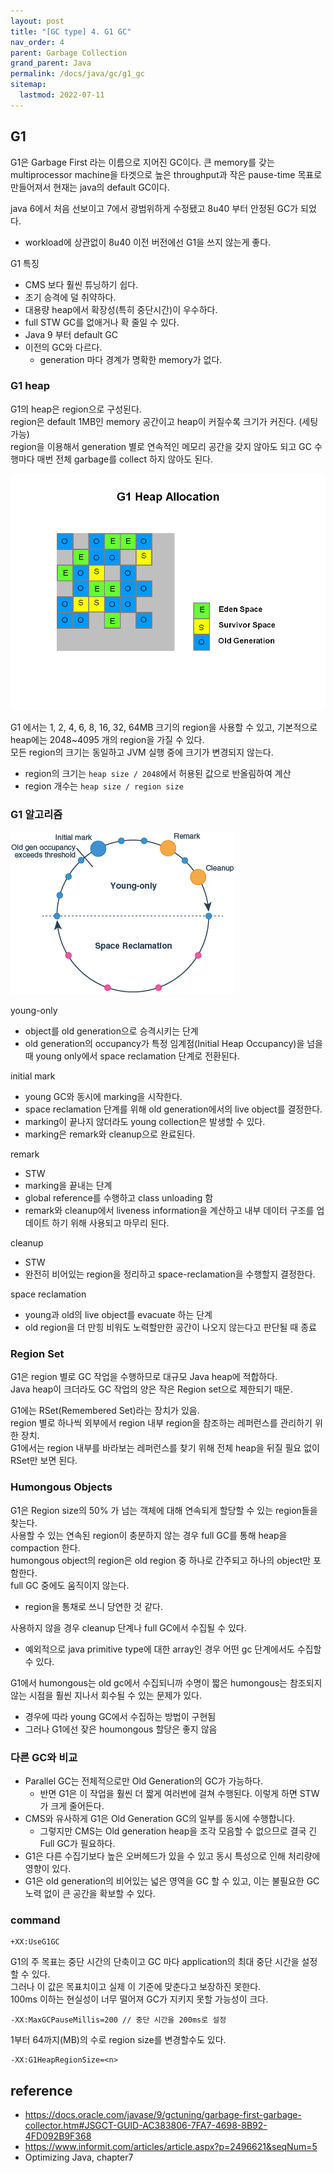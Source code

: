 ```yaml
---
layout: post
title: "[GC type] 4. G1 GC"
nav_order: 4
parent: Garbage Collection
grand_parent: Java
permalink: /docs/java/gc/g1_gc
sitemap:
  lastmod: 2022-07-11
---
```


## G1

G1은 Garbage First 라는 이름으로 지어진 GC이다.
큰 memory를 갖는 multiprocessor machine을 타겟으로 높은 throughput과 작은 pause-time 목표로 만들어져서 현재는 java의 default GC이다.  

java 6에서 처음 선보이고 7에서 광범위하게 수정됐고 8u40 부터 안정된 GC가 되었다.  
- workload에 상관없이 8u40 이전 버전에선 G1을 쓰지 않는게 좋다.

G1 특징
- CMS 보다 훨씬 튜닝하기 쉽다.
- 조기 승격에 덜 취약하다.
- 대용량 heap에서 확장성(특히 중단시간)이 우수하다.
- full STW GC를 없애거나 확 줄일 수 있다.
- Java 9 부터 default GC
- 이전의 GC와 다르다.
    - generation 마다 경계가 명확한 memory가 없다.

### G1 heap

G1의 heap은 region으로 구성된다.  
region은 default 1MB인 memory 공간이고 heap이 커질수록 크기가 커진다. (세팅 가능)  
region을 이용해서 generation 별로 연속적인 메모리 공간을 갖지 않아도 되고 GC 수행마다 매번 전체 garbage를 collect 하지 않아도 된다.  

![g1 heap](g1Heap.PNG)

G1 에서는 1, 2, 4, 6, 8, 16, 32, 64MB 크기의 region을 사용할 수 있고, 기본적으로 heap에는 2048~4095 개의 region을 가질 수 있다.  
모든 region의 크기는 동일하고 JVM 실행 중에 크기가 변경되지 않는다.  

- region의 크기는 `heap size / 2048`에서 허용된 값으로 반올림하여 계산
- region 개수는 `heap size / region size`

### G1 알고리즘

![g1 cycle](g1Cycle.png)

young-only  
- object를 old generation으로 승격시키는 단계  
- old generation의 occupancy가 특정 임계점(Initial Heap Occupancy)을 넘을 때 young only에서 space reclamation 단계로 전환된다.  

initial mark 
- young GC와 동시에 marking을 시작한다.
- space reclamation 단계를 위해 old generation에서의 live object를 결정한다.
- marking이 끝나지 않더라도 young collection은 발생할 수 있다.
- marking은 remark와 cleanup으로 완료된다.

remark
- STW
- marking을 끝내는 단계
- global reference를 수행하고 class unloading 함
- remark와 cleanup에서 liveness information을 계산하고 내부 데이터 구조를 업데이트 하기 위해 사용되고 마무리 된다.

cleanup
- STW
- 완전히 비어있는 region을 정리하고 space-reclamation을 수행할지 결정한다.

space reclamation
- young과 old의 live object를 evacuate 하는 단계
- old region을 더 만힝 비워도 노력할만한 공간이 나오지 않는다고 판단될 때 종료


### Region Set

G1은 region 별로 GC 작업을 수행하므로 대규모 Java heap에 적합하다.  
Java heap이 크더라도 GC 작업의 양은 작은 Region set으로 제한되기 때문.  

G1에는 RSet(Remembered Set)라는 장치가 있음.  
region 별로 하나씩 외부에서 region 내부 region을 참조하는 레퍼런스를 관리하기 위한 장치.  
G1에서는 region 내부를 바라보는 레퍼런스를 찾기 위해 전체 heap을 뒤질 필요 없이 RSet만 보면 된다.  


### Humongous Objects

G1은 Region size의 50% 가 넘는 객체에 대해 연속되게 할당할 수 있는 region들을 찾는다.  
사용할 수 있는 연속된 region이 충분하지 않는 경우 full GC를 통해 heap을 compaction 한다.  
humongous object의 region은 old region 중 하나로 간주되고 하나의 object만 포함한다.  
full GC 중에도 움직이지 않는다.  
- region을 통채로 쓰니 당연한 것 같다.

사용하지 않을 경우 cleanup 단계나 full GC에서 수집될 수 있다.
- 예외적으로 java primitive type에 대한 array인 경우 어떤 gc 단계에서도 수집할 수 있다.

G1에서 humongous는 old gc에서 수집되니까 수명이 짧은 humongous는 참조되지 않는 시점을 훨씬 지나서 회수될 수 있는 문제가 있다.
- 경우에 따라 young GC에서 수집하는 방법이 구현됨
- 그러나 G1에선 잦은 houmongous 할당은 좋지 않음


### 다른 GC와 비교

- Parallel GC는 전체적으로만 Old Generation의 GC가 가능하다.
    - 반면 G1은 이 작업을 훨씬 더 짧게 여러번에 걸쳐 수행된다. 이렇게 하면 STW가 크게 줄어든다.
- CMS와 유사하게 G1은 Old Generation GC의 일부를 동시에 수행합니다.
    - 그렇지만 CMS는 Old generation heap을 조각 모음할 수 없으므로 결국 긴 Full GC가 필요하다.
- G1은 다른 수집기보다 높은 오버헤드가 있을 수 있고 동시 특성으로 인해 처리량에 영향이 있다.
- G1은 old generation의 비어있는 넓은 영역을 GC 할 수 있고, 이는 불필요한 GC 노력 없이 큰 공간을 확보할 수 있다.


### command

```
+XX:UseG1GC
```

G1의 주 목표는 중단 시간의 단축이고 GC 마다 application의 최대 중단 시간을 설정할 수 있다.  
그러나 이 값은 목표치이고 실제 이 기준에 맞춘다고 보장하진 못한다.  
100ms 이하는 현실성이 너무 떨어져 GC가 지키지 못할 가능성이 크다.

```
-XX:MaxGCPauseMillis=200 // 중단 시간을 200ms로 설정
```

1부터 64까지(MB)의 수로 region size를 변경할수도 있다.

```
-XX:G1HeapRegionSize=<n>
```

## reference

- https://docs.oracle.com/javase/9/gctuning/garbage-first-garbage-collector.htm#JSGCT-GUID-AC383806-7FA7-4698-8B92-4FD092B9F368
- https://www.informit.com/articles/article.aspx?p=2496621&seqNum=5
- Optimizing Java, chapter7